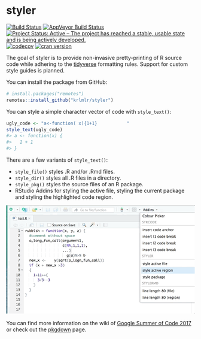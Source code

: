 
<!-- README.md is generated from README.Rmd. Please edit that file -->
styler
======

[![Build Status](https://travis-ci.org/r-lib/styler.svg?branch=master)](https://travis-ci.org/r-lib/styler) [![AppVeyor Build Status](https://ci.appveyor.com/api/projects/status/github/r-lib/styler?branch=master&svg=true)](https://ci.appveyor.com/project/r-lib/styler) [![Project Status: Active – The project has reached a stable, usable state and is being actively developed.](http://www.repostatus.org/badges/latest/active.svg)](http://www.repostatus.org/#active) [![codecov](https://codecov.io/gh/r-lib/styler/branch/master/graph/badge.svg)](https://codecov.io/gh/r-lib/styler) [![cran version](http://www.r-pkg.org/badges/version/styler)](http://cran.rstudio.com/web/packages/styler)

The goal of styler is to provide non-invasive pretty-printing of R source code while adhering to the [tidyverse](https://github.com/tidyverse/style) formatting rules. Support for custom style guides is planned.

You can install the package from GitHub:

``` r
# install.packages("remotes")
remotes::install_github("krlmlr/styler")
```

You can style a simple character vector of code with `style_text()`:

``` r
ugly_code <- "a<-function( x){1+1}           "
style_text(ugly_code)
#> a <- function(x) {
#>   1 + 1
#> }
```

There are a few variants of `style_text()`:

-   `style_file()` styles .R and/or .Rmd files.
-   `style_dir()` styles all .R files in a directory.
-   `style_pkg()` styles the source files of an R package.
-   RStudio Addins for styling the active file, styling the current package and styling the highlighted code region.

<img src="https://raw.githubusercontent.com/lorenzwalthert/some_raw_data/master/styler_0.1.gif" width="650px" />

You can find more information on the wiki of [Google Summer of Code 2017](https://github.com/rstats-gsoc/gsoc2017/wiki/Noninvasive-source-code-formatting) or check out the [pkgdown](https://r-lib.github.io/styler/) page.
